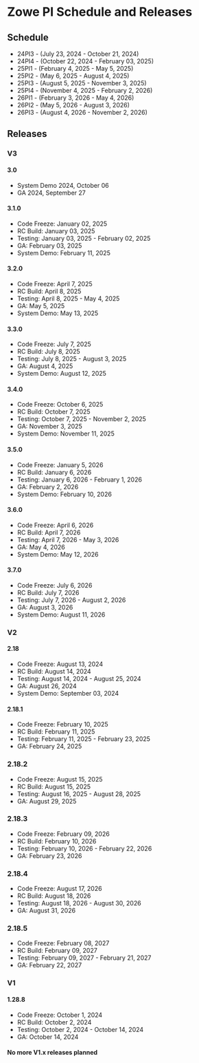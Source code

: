 # Zowe PI Schedule and Releases

## Schedule

- 24PI3 - (July 23, 2024 - October 21, 2024)
- 24PI4 - (October 22, 2024 - February 03, 2025)
- 25PI1 - (February 4, 2025 - May 5, 2025)
- 25PI2 - (May 6, 2025 - August 4, 2025)
- 25PI3 - (August 5, 2025 - November 3, 2025)
- 25PI4 - (November 4, 2025 - February 2, 2026)
- 26PI1 - (February 3, 2026 - May 4, 2026)
- 26PI2 - (May 5, 2026 - August 3, 2026)
- 26PI3 - (August 4, 2026 - November 2, 2026)

## Releases

### V3

#### 3.0 
- System Demo 2024, October 06
- GA 2024, September 27

#### 3.1.0 
- Code Freeze: January 02, 2025
- RC Build: January 03, 2025
- Testing: January 03, 2025 - February 02, 2025
- GA: February 03, 2025
- System Demo: February 11, 2025

#### 3.2.0 
- Code Freeze: April 7, 2025
- RC Build: April 8, 2025
- Testing: April 8, 2025 - May 4, 2025
- GA: May 5, 2025
- System Demo: May 13, 2025

#### 3.3.0 
- Code Freeze: July 7, 2025
- RC Build: July 8, 2025
- Testing: July 8, 2025 - August 3, 2025
- GA: August 4, 2025
- System Demo: August 12, 2025

#### 3.4.0 
- Code Freeze: October 6, 2025
- RC Build: October 7, 2025
- Testing: October 7, 2025 - November 2, 2025
- GA: November 3, 2025
- System Demo: November 11, 2025

#### 3.5.0 
- Code Freeze: January 5, 2026
- RC Build: January 6, 2026
- Testing: January 6, 2026 - February 1, 2026
- GA: February 2, 2026
- System Demo: February 10, 2026

#### 3.6.0 
- Code Freeze: April 6, 2026
- RC Build: April 7, 2026
- Testing: April 7, 2026 - May 3, 2026
- GA: May 4, 2026
- System Demo: May 12, 2026

#### 3.7.0 
- Code Freeze: July 6, 2026
- RC Build: July 7, 2026
- Testing: July 7, 2026 - August 2, 2026
- GA: August 3, 2026
- System Demo: August 11, 2026

### V2

#### 2.18 </br>
- Code Freeze: August 13, 2024
- RC Build: August 14, 2024
- Testing: August 14, 2024 - August 25, 2024
- GA: August 26, 2024
- System Demo: September 03, 2024

#### 2.18.1
- Code Freeze: February 10, 2025
- RC Build: February 11, 2025
- Testing: February 11, 2025 - February 23, 2025
- GA: February 24, 2025

### 2.18.2
- Code Freeze: August 15, 2025
- RC Build: August 15, 2025
- Testing: August 16, 2025 - August 28, 2025
- GA: August 29, 2025

### 2.18.3
- Code Freeze: February 09, 2026
- RC Build: February 10, 2026
- Testing: February 10, 2026 - February 22, 2026
- GA: February 23, 2026

### 2.18.4
- Code Freeze: August 17, 2026
- RC Build: August 18, 2026
- Testing: August 18, 2026 - August 30, 2026
- GA: August 31, 2026

### 2.18.5
- Code Freeze: February 08, 2027
- RC Build: February 09, 2027
- Testing: February 09, 2027 - February 21, 2027
- GA: February 22, 2027

### V1

#### 1.28.8
- Code Freeze: October 1, 2024
- RC Build: October 2, 2024
- Testing: October 2, 2024 - October 14, 2024
- GA: October 14, 2024

#### No more V1.x releases planned
